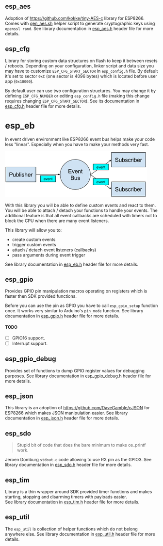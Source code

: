 ## esp_aes

Adoption of https://github.com/kokke/tiny-AES-c library for ESP8266.
Comes with [gen_aes.sh](../bin/gen_aes.sh) helper script to generate 
cryptographic keys using `openssl rand`. See library documentation in 
[esp_aes.h](include/esp_aes.h) header file for more details.

## esp_cfg

Library for storing custom data structures on flash to keep it between 
resets / reboots. Depending on your configuration, linker script and 
data size you may have to customize `ESP_CFG_START_SECTOR` in `esp_config.h` 
file. By default it's set to sector `0xC` (one sector is 4096 bytes) which 
is located before user app (`0x10000`).  

By default user can use two configuration structures. You may change it by 
defining `ESP_CFG_NUMBER` or editing `esp_config.h` file (making this 
change requires changing `ESP_CFG_START_SECTOR`). See its documentation 
in [esp_cfg.h](include/esp_cfg.h) header file for more details.

# esp_eb

In event driven environment like ESP8266 event bus helps make your code less
"linear". Especially when you have to make your methods very fast. 

![EventBus](../doc/EventBus.png)

With this library you will be able to define custom events and react to them. 
You will be able to attach / detach your functions to handle your events.
The additional feature is that all event callbacks are scheduled with timers 
not to block the CPU when there are many event listeners.
 
This library will allow you to:
 - create custom events
 - trigger custom events
 - attach / detach event listeners (callbacks)
 - pass arguments during event trigger
 
See library documentation in [esp_eb.h](include/esp_eb.h) header file for 
more details.

## esp_gpio 

Provides GPIO pin manipulation macros operating on registers which is 
faster then SDK provided functions.

Before you can use the pin as GPIO you have to call `esp_gpio_setup` function
once. It works very similar to Arduino's `pin_mode` function. See library 
documentation in [esp_gpio.h](include/esp_gpio.h) header file for more details.

#### TODO

- [ ] GPIO16 support. 
- [ ] Interrupt support.

## esp_gpio_debug

Provides set of functions to dump GPIO register values for debugging purposes.
See library documentation in [esp_gpio_debug.h](include/esp_gpio_debug.h) 
header file for more details.

## esp_json 

This library is an adoption of https://github.com/DaveGamble/cJSON for ESP8266 
which makes JSON manipulation easier.
See library documentation in [esp_json.h](include/esp_json.h) header file for 
more details.

## esp_sdo

>Stupid bit of code that does the bare minimum to make os_printf work.
 
Jeroen Domburg `stdout.c` code allowing to use RX pin as the GPIO3. See library 
documentation in [esp_sdo.h](include/esp_sdo.h) header file for more details.

## esp_tim

Library is a thin wrapper around SDK provided timer functions and makes  
starting, stopping and disarming timers with payloads easier.   
See library documentation in [esp_tim.h](include/esp_tim.h) header file for 
more details.

## esp_util

The `esp_util` is collection of helper functions which do not belong anywhere 
else. See library documentation in [esp_util.h](include/esp_util.h) header file 
for more details.
